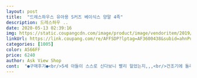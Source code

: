 ```yaml
---
layout: post 
title:  "드레스하우스 유아용 S커즈 베이식스 양말 4족" 
description: 드레스하우 ..
date: 2020-05-13 02:39:16 
img: https://static.coupangcdn.com/image/product/image/vendoritem/2019/04/24/3123157412/2dedcff3-6082-47a0-ba15-a281d23b8ade.jpg 
linkUrl: https://link.coupang.com/re/AFFSDP?lptag=AF3600438&subid=ahnPublicAsk&pageKey=18510701&itemId=74410677&vendorItemId=3123157416&traceid=V0-113-89474fc6a14b7f26 
categories: [1005] 
color: A566FF 
price: 6240 
author: Ask View Shop 
cont:  "●구매후기●<br/>5세 아들이 스스로 신다보니 빨리 헐었는지,,,<br/>건조기에 돌리는 한사이즈 줄었어요<br/>구멍도 나고 심하게 늘어나기도 했어요.<br/><br/>구입한지 꽤 됐네요<br/>그냥 딱 한철이예요.<br/><br/>그땐 건조기사용한다고 한사이즈 큰걸로 구입했더니<br/>둘다 잘 신어요<br/>발목도 아이들은 좀 올라오는걸 불편해해서<br/>봄가을에 딱 신기좋은 두께예요<br/>사진에는 미끄럼방지 처리가 되어있어서 구매 선택했는데 지금 받아보니 미끄럼방지처리가 없네요.<br/>.<br/> 왠지 속은듯한 느낌... <br/> 이거 뭔가요? 어쩔수 없이 그냥 신켜야겠네요.<br/>.<br/>아들이 말광량이 라서 미끄럼 방지 없으면 엄마 미끄러워이러면서 장난아닌 장난을 치는데.<br/>.<br/> 미끄럼방지 빼곤 괜찮아요<br/>실측 21센티 칼발누나랑 실측 20좀 넘는 곰발 동생<br/>올해까지 우째 잘 신어질듯요ㅎ<br/>요런 스타일이 지금신기에 딱 좋은것같아요<br/>정말 많이크더라구요<br/>지금 신으니 딱 맞네요<br/>지난번 구입했을때 좀 커서 안신다<br/>컬러도 무난해서 딸아이랑 아들 같이 잘 신을 수 있네요<br/>" 
---
```

